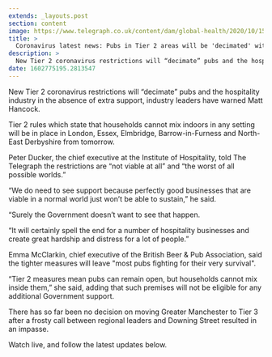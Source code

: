```yaml
--- 
extends: _layouts.post 
section: content 
image: https://www.telegraph.co.uk/content/dam/global-health/2020/10/15/TELEMMGLPICT000241996506_trans_NvBQzQNjv4BqcXLA0TNltAe_ihgyEu4tG5tKSMrzpE58GAB8BsI-jRI.jpeg?impolicy=logo-overlay 
title: > 
  Coronavirus latest news: Pubs in Tier 2 areas will be 'decimated' without further support, Matt Hancock warned 
description: > 
  New Tier 2 coronavirus restrictions will “decimate” pubs and the hospitality industry in the absence of extra support, industry leaders have warned Matt Hancock.Tier 2 rules which state that households cannot mix indoors in any setting will be in place in London, Essex, Elmbridge, Barrow-in-Furness and North-East Derbyshire from tomorrow.“Tier 2 measures mean pubs can remain open, but households cannot mix inside them,” she said, adding that such premises will not be eligible for any additional Government support.There has so far been no decision on moving Greater Manchester to Tier 3 after a frosty call between regional leaders and Downing Street resulted in an impasse.Watch live, and follow the latest updates below. 
date: 1602775195.2813547 
--- 
```

New Tier 2 coronavirus restrictions will “decimate” pubs and the hospitality industry in the absence of extra support, industry leaders have warned Matt Hancock.

Tier 2 rules which state that households cannot mix indoors in any setting will be in place in London, Essex, Elmbridge, Barrow-in-Furness and North-East Derbyshire from tomorrow.

Peter Ducker, the chief executive at the Institute of Hospitality, told The Telegraph the restrictions are “not viable at all” and “the worst of all possible worlds.”

“We do need to see support because perfectly good businesses that are viable in a normal world just won’t be able to sustain,” he said.

“Surely the Government doesn’t want to see that happen.

“It will certainly spell the end for a number of hospitality businesses and create great hardship and distress for a lot of people.”

Emma McClarkin, chief executive of the British Beer & Pub Association, said the tighter measures will leave "most pubs fighting for their very survival".

“Tier 2 measures mean pubs can remain open, but households cannot mix inside them,” she said, adding that such premises will not be eligible for any additional Government support.

There has so far been no decision on moving Greater Manchester to Tier 3 after a frosty call between regional leaders and Downing Street resulted in an impasse.

Watch live, and follow the latest updates below.